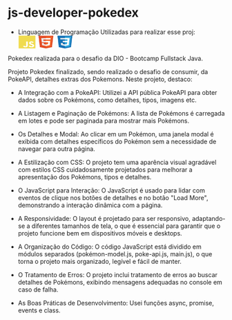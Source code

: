 # js-developer-pokedex
- Linguagem de Programação Utilizadas para realizar esse proj:  
  <div style="display: inline_block">
    <img align="center" alt="Victor-Js" height="30" width="40" src="https://raw.githubusercontent.com/devicons/devicon/master/icons/javascript/javascript-plain.svg">
    <img align="center" alt="Victor-HTML" height="30" width="40" src="https://raw.githubusercontent.com/devicons/devicon/master/icons/html5/html5-original.svg">
    <img align="center" alt="Victor-CSS" height="30" width="40" src="https://raw.githubusercontent.com/devicons/devicon/master/icons/css3/css3-original.svg">
  </div>

Pokedex realizada para o desafio da DIO - Bootcamp Fullstack Java.

Projeto Pokedex finalizado, sendo realizado o desafio de consumir, da PokeAPI, detalhes extras dos Pokemons. Neste projeto, destaco: 

- A Integração com a PokeAPI: Utilizei a API pública PokeAPI para obter dados sobre os Pokémons, como detalhes, tipos, imagens etc.

- A Listagem e Paginação de Pokémons: A lista de Pokémons é carregada em lotes e pode ser paginada para mostrar mais Pokémons.

- Os Detalhes e Modal: Ao clicar em um Pokémon, uma janela modal é exibida com detalhes específicos do Pokémon sem a necessidade de navegar para outra página.

- A Estilização com CSS: O projeto tem uma aparência visual agradável com estilos CSS cuidadosamente projetados para melhorar a apresentação dos Pokémons, tipos e detalhes.

- O JavaScript para Interação: O JavaScript é usado para lidar com eventos de clique nos botões de detalhes e no botão "Load More", demonstrando a interação dinâmica com a página.

- A Responsividade: O layout é projetado para ser responsivo, adaptando-se a diferentes tamanhos de tela, o que é essencial para garantir que o projeto funcione bem em dispositivos móveis e desktops.

- A Organização do Código: O código JavaScript está dividido em módulos separados (pokémon-model.js, poke-api.js, main.js), o que torna o projeto mais organizado, legível e fácil de manter.

- O Tratamento de Erros: O projeto inclui tratamento de erros ao buscar detalhes de Pokémons, exibindo mensagens adequadas no console em caso de falha.

- As Boas Práticas de Desenvolvimento: Usei funções async, promise, events e class.